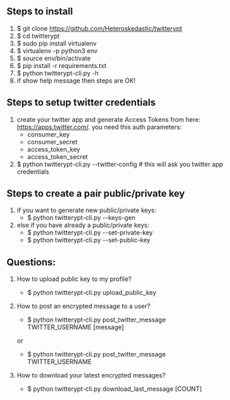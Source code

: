 ## Steps to install
1. $ git clone https://github.com/Heteroskedastic/twitterypt
1. $ cd twitterypt
1. $ sudo pip install virtualenv
1. $ virtualenv -p python3 env
1. $ source env/bin/activate
1. $ pip install -r requirements.txt
1. $ python twitterypt-cli.py -h
1. if show help message then steps are OK!

## Steps to setup twitter credentials
1. create your twitter app and generate Access Tokens from here: https://apps.twitter.com/. you need this auth parameters:
    - consumer_key
    - consumer_secret
    - access_token_key
    - access_token_secret
1. $ python twitterypt-cli.py --twitter-config  # this will ask you twitter app credentials

## Steps to create a pair public/private key
1. if you want to generate new public/private keys:
    - $ python twitterypt-cli.py --keys-gen
1. else if you have already a public/private keys:
    - $ python twitterypt-cli.py --set-private-key
    - $ python twitterypt-cli.py --set-public-key

## Questions:
1. How to upload public key to my profile?
    - $ python twitterypt-cli.py upload_public_key
1. How to post an encrypted message to a user?
    - $ python twitterypt-cli.py post_twitter_message TWITTER_USERNAME [message]
    
    or
    
    - $ python twitterypt-cli.py post_twitter_message TWITTER_USERNAME
1. How to download your latest encrypted messages?
    - $ python twitterypt-cli.py download_last_message [COUNT]

